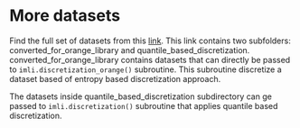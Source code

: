 # More datasets

Find the full set of datasets from this [link](https://drive.google.com/drive/folders/1HFAxx1jM9mvnXscXXso5OR9OdoJL0ZWs?usp=sharing).
This link contains two subfolders: converted_for_orange_library and quantile_based_discretization. converted_for_orange_library contains datasets that can directly be passed to `imli.discretization_orange()` subroutine. This subroutine discretize a dataset based of entropy based discretization approach. 

The datasets inside quantile_based_discretization subdirectory can ge passed to `imli.discretization()` subroutine that applies quantile based discretization.